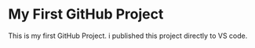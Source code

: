 # My First GitHub Project
This is my first GitHub Project. i published this project directly to VS code.
